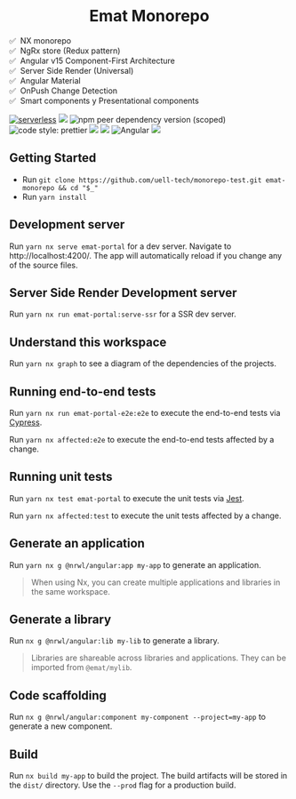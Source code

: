 <br />
<h1 align="center">Emat Monorepo</h1>

✅ &nbsp;NX monorepo<br>
✅ &nbsp;NgRx store (Redux pattern)<br>
✅ &nbsp;Angular v15 Component-First Architecture<br>
✅ &nbsp;Server Side Render (Universal)<br>
✅ &nbsp;Angular Material<br>
✅ &nbsp;OnPush Change Detection<br>
✅ &nbsp;Smart components y Presentational components<br>

[![serverless](http://public.serverless.com/badges/v3.svg)](http://www.serverless.com)
[![](https://img.shields.io/badge/monorepo-Nx-blue)](https://nx.dev/)
![npm peer dependency version (scoped)](https://img.shields.io/npm/dependency-version/eslint-config-prettier/peer/eslint)
![code style: prettier](https://img.shields.io/badge/code_style-prettier-ff69b4.svg?style=flat-square)
[![](https://img.shields.io/azure-devops/tests/azuredevops-powershell/azuredevops-powershell/1/master?compact_message)](https://learn.microsoft.com/en-us/azure/devops/pipelines/test/review-code-coverage-results?view=azure-devops)
![](https://img.shields.io/hexpm/l/plug)
![Angular](https://img.shields.io/badge/angular-%23DD0031.svg?style=for-the-badge&logo=angular&logoColor=white)
![](https://img.shields.io/azure-devops/coverage/swellaby/opensource/1)

## Getting Started

- Run `git clone https://github.com/uell-tech/monorepo-test.git emat-monorepo && cd "$_"`
- Run `yarn install`

## Development server

Run `yarn nx serve emat-portal` for a dev server. Navigate to http://localhost:4200/. The app will automatically reload if you change any of the source files.

## Server Side Render Development server

Run `yarn nx run emat-portal:serve-ssr` for a SSR dev server.

## Understand this workspace

Run `yarn nx graph` to see a diagram of the dependencies of the projects.

## Running end-to-end tests

Run `yarn nx run emat-portal-e2e:e2e` to execute the end-to-end tests via [Cypress](https://www.cypress.io).

Run `yarn nx affected:e2e` to execute the end-to-end tests affected by a change.

## Running unit tests

Run `yarn nx test emat-portal` to execute the unit tests via [Jest](https://jestjs.io).

Run `yarn nx affected:test` to execute the unit tests affected by a change.

## Generate an application

Run `yarn nx g @nrwl/angular:app my-app` to generate an application.

> When using Nx, you can create multiple applications and libraries in the same workspace.

## Generate a library

Run `nx g @nrwl/angular:lib my-lib` to generate a library.

> Libraries are shareable across libraries and applications. They can be imported from `@emat/mylib`.

## Code scaffolding

Run `nx g @nrwl/angular:component my-component --project=my-app` to generate a new component.

## Build

Run `nx build my-app` to build the project. The build artifacts will be stored in the `dist/` directory. Use the `--prod` flag for a production build.
